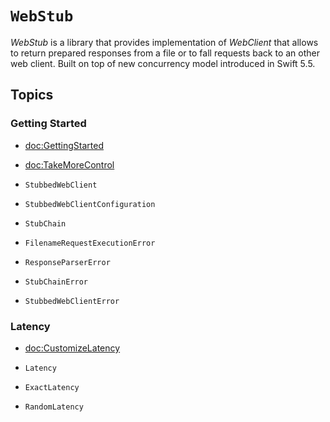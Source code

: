 # ``WebStub``

*WebStub* is a library that provides  implementation of *WebClient* that allows to return prepared 
responses from a file or to fall requests back to an other web client. Built on top of new 
concurrency model introduced in Swift 5.5.

## Topics

### Getting Started

- <doc:GettingStarted>
- <doc:TakeMoreControl>

- ``StubbedWebClient``
- ``StubbedWebClientConfiguration``
- ``StubChain``
- ``FilenameRequestExecutionError``
- ``ResponseParserError``
- ``StubChainError``
- ``StubbedWebClientError``

### Latency

- <doc:CustomizeLatency>

- ``Latency``
- ``ExactLatency``
- ``RandomLatency``
